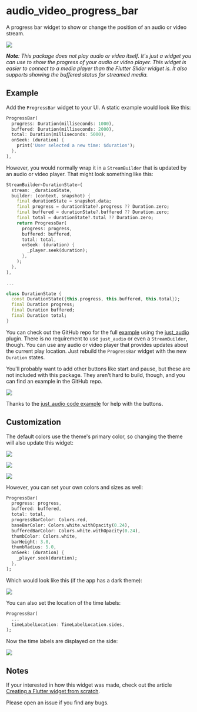 # audio_video_progress_bar

A progress bar widget to show or change the position of an audio or video stream.

![](https://github.com/suragch/audio_video_progress_bar/blob/master/supplemental/progress_bar_demo.gif)

***Note**: This package does not play audio or video itself. It's just a widget you can use to show the progress of your audio or video player. This widget is easier to connect to a media player than the Flutter Slider widget is. It also supports showing the buffered status for streamed media.*

## Example

Add the `ProgressBar` widget to your UI. A static example would look like this:

```dart
ProgressBar(
  progress: Duration(milliseconds: 1000),
  buffered: Duration(milliseconds: 2000),
  total: Duration(milliseconds: 5000),
  onSeek: (duration) {
    print('User selected a new time: $duration');
  },
),
```

However, you would normally wrap it in a `StreamBuilder` that is updated by an audio or video player. That might look something like this:

```dart
StreamBuilder<DurationState>(
  stream: _durationState,
  builder: (context, snapshot) {
    final durationState = snapshot.data;
    final progress = durationState?.progress ?? Duration.zero;
    final buffered = durationState?.buffered ?? Duration.zero;
    final total = durationState?.total ?? Duration.zero;
    return ProgressBar(
      progress: progress,
      buffered: buffered,
      total: total,
      onSeek: (duration) {
        _player.seek(duration);
      },
    );
  },
),

...

class DurationState {
  const DurationState({this.progress, this.buffered, this.total});
  final Duration progress;
  final Duration buffered;
  final Duration total;
}
```

You can check out the GitHub repo for the full [example](https://github.com/suragch/audio_video_progress_bar/tree/master/example) using the [just_audio](https://pub.dev/packages/just_audio) plugin. There is no requirement to use `just_audio` or even a `StreamBuilder`, though. You can use any audio or video player that provides updates about the current play location. Just rebuild the `ProgressBar` widget with the new `Duration` states.

You'll probably want to add other buttons like start and pause, but these are not included with this package. They aren't hard to build, though, and you can find an example in the GitHub repo.

![](https://github.com/suragch/audio_video_progress_bar/blob/master/supplemental/progress_bar_demo_with_buttons.gif)

Thanks to the [just_audio code example](https://github.com/ryanheise/just_audio/blob/master/just_audio/example/lib/main.dart) for help with the buttons.

## Customization

The default colors use the theme's primary color, so changing the theme will also update this widget:

![](https://github.com/suragch/audio_video_progress_bar/blob/master/supplemental/deep_purple_theme.png)

![](https://github.com/suragch/audio_video_progress_bar/blob/master/supplemental/orange_theme.png)

![](https://github.com/suragch/audio_video_progress_bar/blob/master/supplemental/dark_theme.png)

However, you can set your own colors and sizes as well:

```dart
ProgressBar(
  progress: progress,
  buffered: buffered,
  total: total,
  progressBarColor: Colors.red,
  baseBarColor: Colors.white.withOpacity(0.24),
  bufferedBarColor: Colors.white.withOpacity(0.24),
  thumbColor: Colors.white,
  barHeight: 3.0,
  thumbRadius: 5.0,
  onSeek: (duration) {
    _player.seek(duration);
  },
);
```

Which would look like this (if the app has a dark theme):

![](https://github.com/suragch/audio_video_progress_bar/blob/master/supplemental/custom_theme.png)

You can also set the location of the time labels:

```dart
ProgressBar(
  ...
  timeLabelLocation: TimeLabelLocation.sides,
);
```

Now the time labels are displayed on the side:

![](https://github.com/suragch/audio_video_progress_bar/blob/master/supplemental/side_labels.png)

## Notes

If your interested in how this widget was made, check out the article [Creating a Flutter widget from scratch](https://suragch.medium.com/creating-a-flutter-widget-from-scratch-a9c01c47c630).

Please open an issue if you find any bugs.
